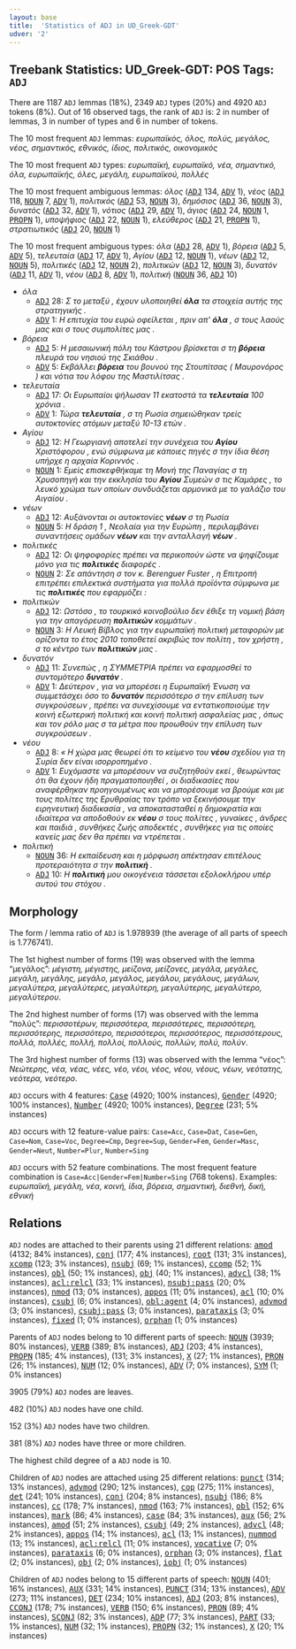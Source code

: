 ```yaml
---
layout: base
title:  'Statistics of ADJ in UD_Greek-GDT'
udver: '2'
---
```


## Treebank Statistics: UD_Greek-GDT: POS Tags: `ADJ`

There are 1187 `ADJ` lemmas (18%), 2349 `ADJ` types (20%) and 4920 `ADJ` tokens (8%).
Out of 16 observed tags, the rank of `ADJ` is: 2 in number of lemmas, 3 in number of types and 6 in number of tokens.

The 10 most frequent `ADJ` lemmas: <em>ευρωπαϊκός, όλος, πολύς, μεγάλος, νέος, σημαντικός, εθνικός, ίδιος, πολιτικός, οικονομικός</em>

The 10 most frequent `ADJ` types:  <em>ευρωπαϊκή, ευρωπαϊκό, νέα, σημαντικό, όλα, ευρωπαϊκής, όλες, μεγάλη, ευρωπαϊκού, πολλές</em>

The 10 most frequent ambiguous lemmas: <em>όλος</em> (<tt><a href="el_gdt-pos-ADJ.html">ADJ</a></tt> 134, <tt><a href="el_gdt-pos-ADV.html">ADV</a></tt> 1), <em>νέος</em> (<tt><a href="el_gdt-pos-ADJ.html">ADJ</a></tt> 118, <tt><a href="el_gdt-pos-NOUN.html">NOUN</a></tt> 7, <tt><a href="el_gdt-pos-ADV.html">ADV</a></tt> 1), <em>πολιτικός</em> (<tt><a href="el_gdt-pos-ADJ.html">ADJ</a></tt> 53, <tt><a href="el_gdt-pos-NOUN.html">NOUN</a></tt> 3), <em>δημόσιος</em> (<tt><a href="el_gdt-pos-ADJ.html">ADJ</a></tt> 36, <tt><a href="el_gdt-pos-NOUN.html">NOUN</a></tt> 3), <em>δυνατός</em> (<tt><a href="el_gdt-pos-ADJ.html">ADJ</a></tt> 32, <tt><a href="el_gdt-pos-ADV.html">ADV</a></tt> 1), <em>νότιος</em> (<tt><a href="el_gdt-pos-ADJ.html">ADJ</a></tt> 29, <tt><a href="el_gdt-pos-ADV.html">ADV</a></tt> 1), <em>άγιος</em> (<tt><a href="el_gdt-pos-ADJ.html">ADJ</a></tt> 24, <tt><a href="el_gdt-pos-NOUN.html">NOUN</a></tt> 1, <tt><a href="el_gdt-pos-PROPN.html">PROPN</a></tt> 1), <em>υποψήφιος</em> (<tt><a href="el_gdt-pos-ADJ.html">ADJ</a></tt> 22, <tt><a href="el_gdt-pos-NOUN.html">NOUN</a></tt> 1), <em>ελεύθερος</em> (<tt><a href="el_gdt-pos-ADJ.html">ADJ</a></tt> 21, <tt><a href="el_gdt-pos-PROPN.html">PROPN</a></tt> 1), <em>στρατιωτικός</em> (<tt><a href="el_gdt-pos-ADJ.html">ADJ</a></tt> 20, <tt><a href="el_gdt-pos-NOUN.html">NOUN</a></tt> 1)

The 10 most frequent ambiguous types:  <em>όλα</em> (<tt><a href="el_gdt-pos-ADJ.html">ADJ</a></tt> 28, <tt><a href="el_gdt-pos-ADV.html">ADV</a></tt> 1), <em>βόρεια</em> (<tt><a href="el_gdt-pos-ADJ.html">ADJ</a></tt> 5, <tt><a href="el_gdt-pos-ADV.html">ADV</a></tt> 5), <em>τελευταία</em> (<tt><a href="el_gdt-pos-ADJ.html">ADJ</a></tt> 17, <tt><a href="el_gdt-pos-ADV.html">ADV</a></tt> 1), <em>Αγίου</em> (<tt><a href="el_gdt-pos-ADJ.html">ADJ</a></tt> 12, <tt><a href="el_gdt-pos-NOUN.html">NOUN</a></tt> 1), <em>νέων</em> (<tt><a href="el_gdt-pos-ADJ.html">ADJ</a></tt> 12, <tt><a href="el_gdt-pos-NOUN.html">NOUN</a></tt> 5), <em>πολιτικές</em> (<tt><a href="el_gdt-pos-ADJ.html">ADJ</a></tt> 12, <tt><a href="el_gdt-pos-NOUN.html">NOUN</a></tt> 2), <em>πολιτικών</em> (<tt><a href="el_gdt-pos-ADJ.html">ADJ</a></tt> 12, <tt><a href="el_gdt-pos-NOUN.html">NOUN</a></tt> 3), <em>δυνατόν</em> (<tt><a href="el_gdt-pos-ADJ.html">ADJ</a></tt> 11, <tt><a href="el_gdt-pos-ADV.html">ADV</a></tt> 1), <em>νέου</em> (<tt><a href="el_gdt-pos-ADJ.html">ADJ</a></tt> 8, <tt><a href="el_gdt-pos-ADV.html">ADV</a></tt> 1), <em>πολιτική</em> (<tt><a href="el_gdt-pos-NOUN.html">NOUN</a></tt> 36, <tt><a href="el_gdt-pos-ADJ.html">ADJ</a></tt> 10)


* <em>όλα</em>
  * <tt><a href="el_gdt-pos-ADJ.html">ADJ</a></tt> 28: <em>Σ το μεταξύ , έχουν υλοποιηθεί <b>όλα</b> τα στοιχεία αυτής της στρατηγικής .</em>
  * <tt><a href="el_gdt-pos-ADV.html">ADV</a></tt> 1: <em>Η επιτυχία του ευρώ οφείλεται , πριν απ' <b>όλα</b> , σ τους λαούς μας και σ τους συμπολίτες μας .</em>
* <em>βόρεια</em>
  * <tt><a href="el_gdt-pos-ADJ.html">ADJ</a></tt> 5: <em>Η μεσαιωνική πόλη του Κάστρου βρίσκεται σ τη <b>βόρεια</b> πλευρά του νησιού της Σκιάθου .</em>
  * <tt><a href="el_gdt-pos-ADV.html">ADV</a></tt> 5: <em>Εκβάλλει <b>βόρεια</b> του βουνού της Στουπίτσας ( Μαυρονόρος ) και νότια του λόφου της Μαστιλίτσας .</em>
* <em>τελευταία</em>
  * <tt><a href="el_gdt-pos-ADJ.html">ADJ</a></tt> 17: <em>Οι Ευρωπαίοι ψήλωσαν 11 εκατοστά τα <b>τελευταία</b> 100 χρόνια .</em>
  * <tt><a href="el_gdt-pos-ADV.html">ADV</a></tt> 1: <em>Τώρα <b>τελευταία</b> , σ τη Ρωσία σημειώθηκαν τρείς αυτοκτονίες ατόμων μεταξύ 10-13 ετών .</em>
* <em>Αγίου</em>
  * <tt><a href="el_gdt-pos-ADJ.html">ADJ</a></tt> 12: <em>Η Γεωργιανή αποτελεί την συνέχεια του <b>Αγίου</b> Χριστόφορου , ενώ σύμφωνα με κάποιες πηγές σ την ίδια θέση υπήρχε η αρχαία Κοριννός .</em>
  * <tt><a href="el_gdt-pos-NOUN.html">NOUN</a></tt> 1: <em>Εμείς επισκεφθήκαμε τη Μονή της Παναγίας σ τη Χρυσοπηγή και την εκκλησία του <b>Αγίου</b> Συμεών σ τις Καμάρες , το λευκό χρώμα των οποίων συνδυάζεται αρμονικά με το γαλάζιο του Αιγαίου .</em>
* <em>νέων</em>
  * <tt><a href="el_gdt-pos-ADJ.html">ADJ</a></tt> 12: <em>Αυξάνονται οι αυτοκτονίες <b>νέων</b> σ τη Ρωσία</em>
  * <tt><a href="el_gdt-pos-NOUN.html">NOUN</a></tt> 5: <em>Η δράση 1 , Νεολαία για την Ευρώπη , περιλαμβάνει συναντήσεις ομάδων <b>νέων</b> και την ανταλλαγή <b>νέων</b> .</em>
* <em>πολιτικές</em>
  * <tt><a href="el_gdt-pos-ADJ.html">ADJ</a></tt> 12: <em>Οι ψηφοφορίες πρέπει να περικοπούν ώστε να ψηφίζουμε μόνο για τις <b>πολιτικές</b> διαφορές .</em>
  * <tt><a href="el_gdt-pos-NOUN.html">NOUN</a></tt> 2: <em>Σε απάντηση σ τον κ. Berenguer Fuster , η Επιτροπή επιτρέπει επιλεκτικά συστήματα για πολλά προϊόντα σύμφωνα με τις <b>πολιτικές</b> που εφαρμόζει :</em>
* <em>πολιτικών</em>
  * <tt><a href="el_gdt-pos-ADJ.html">ADJ</a></tt> 12: <em>Ωστόσο , το τουρκικό κοινοβούλιο δεν έθιξε τη νομική βάση για την απαγόρευση <b>πολιτικών</b> κομμάτων .</em>
  * <tt><a href="el_gdt-pos-NOUN.html">NOUN</a></tt> 3: <em>Η Λευκή Βίβλος για την ευρωπαϊκή πολιτική μεταφορών με ορίζοντα το έτος 2010 τοποθετεί ακριβώς τον πολίτη , τον χρήστη , σ το κέντρο των <b>πολιτικών</b> μας .</em>
* <em>δυνατόν</em>
  * <tt><a href="el_gdt-pos-ADJ.html">ADJ</a></tt> 11: <em>Συνεπώς , η ΣΥΜΜΕΤΡΙΑ πρέπει να εφαρμοσθεί το συντομότερο <b>δυνατόν</b> .</em>
  * <tt><a href="el_gdt-pos-ADV.html">ADV</a></tt> 1: <em>Δεύτερον , για να μπορέσει η Ευρωπαϊκή Ένωση να συμμετάσχει όσο το <b>δυνατόν</b> περισσότερο σ την επίλυση των συγκρούσεων , πρέπει να συνεχίσουμε να εντατικοποιούμε την κοινή εξωτερική πολιτική και κοινή πολιτική ασφαλείας μας , όπως και τον ρόλο μας σ τα μέτρα που προωθούν την επίλυση των συγκρούσεων .</em>
* <em>νέου</em>
  * <tt><a href="el_gdt-pos-ADJ.html">ADJ</a></tt> 8: <em>« Η χώρα μας θεωρεί ότι το κείμενο του <b>νέου</b> σχεδίου για τη Συρία δεν είναι ισορροπημένο .</em>
  * <tt><a href="el_gdt-pos-ADV.html">ADV</a></tt> 1: <em>Ευχόμαστε να μπορέσουν να συζητηθούν εκεί , θεωρώντας ότι θα έχουν ήδη πραγματοποιηθεί , οι διαδικασίες που αναφέρθηκαν προηγουμένως και να μπορέσουμε να βρούμε και με τους πολίτες της Ερυθραίας τον τρόπο να ξεκινήσουμε την ειρηνευτική διαδικασία , να αποκατασταθεί η δημοκρατία και ιδιαίτερα να αποδοθούν εκ <b>νέου</b> σ τους πολίτες , γυναίκες , άνδρες και παιδιά , συνθήκες ζωής αποδεκτές , συνθήκες για τις οποίες κανείς μας δεν θα πρέπει να ντρέπεται .</em>
* <em>πολιτική</em>
  * <tt><a href="el_gdt-pos-NOUN.html">NOUN</a></tt> 36: <em>Η εκπαίδευση και η μόρφωση απέκτησαν επιτέλους προτεραιότητα σ την <b>πολιτική</b> .</em>
  * <tt><a href="el_gdt-pos-ADJ.html">ADJ</a></tt> 10: <em>Η <b>πολιτική</b> μου οικογένεια τάσσεται εξολοκλήρου υπέρ αυτού του στόχου .</em>

## Morphology

The form / lemma ratio of `ADJ` is 1.978939 (the average of all parts of speech is 1.776741).

The 1st highest number of forms (19) was observed with the lemma “μεγάλος”: <em>μέγιστη, μέγιστης, μείζονα, μείζονες, μεγάλα, μεγάλες, μεγάλη, μεγάλης, μεγάλο, μεγάλος, μεγάλου, μεγάλους, μεγάλων, μεγαλύτερα, μεγαλύτερες, μεγαλύτερη, μεγαλύτερης, μεγαλύτερο, μεγαλύτερου</em>.

The 2nd highest number of forms (17) was observed with the lemma “πολύς”: <em>περισσοτέρων, περισσότερα, περισσότερες, περισσότερη, περισσότερης, περισσότερο, περισσότεροι, περισσότερος, περισσότερους, πολλά, πολλές, πολλή, πολλοί, πολλούς, πολλών, πολύ, πολύν</em>.

The 3rd highest number of forms (13) was observed with the lemma “νέος”: <em>Νεώτερης, νέα, νέας, νέες, νέο, νέοι, νέος, νέου, νέους, νέων, νεότατης, νεότερα, νεότερο</em>.

`ADJ` occurs with 4 features: <tt><a href="el_gdt-feat-Case.html">Case</a></tt> (4920; 100% instances), <tt><a href="el_gdt-feat-Gender.html">Gender</a></tt> (4920; 100% instances), <tt><a href="el_gdt-feat-Number.html">Number</a></tt> (4920; 100% instances), <tt><a href="el_gdt-feat-Degree.html">Degree</a></tt> (231; 5% instances)

`ADJ` occurs with 12 feature-value pairs: `Case=Acc`, `Case=Dat`, `Case=Gen`, `Case=Nom`, `Case=Voc`, `Degree=Cmp`, `Degree=Sup`, `Gender=Fem`, `Gender=Masc`, `Gender=Neut`, `Number=Plur`, `Number=Sing`

`ADJ` occurs with 52 feature combinations.
The most frequent feature combination is `Case=Acc|Gender=Fem|Number=Sing` (768 tokens).
Examples: <em>ευρωπαϊκή, μεγάλη, νέα, κοινή, ίδια, βόρεια, σημαντική, διεθνή, δική, εθνική</em>


## Relations

`ADJ` nodes are attached to their parents using 21 different relations: <tt><a href="el_gdt-dep-amod.html">amod</a></tt> (4132; 84% instances), <tt><a href="el_gdt-dep-conj.html">conj</a></tt> (177; 4% instances), <tt><a href="el_gdt-dep-root.html">root</a></tt> (131; 3% instances), <tt><a href="el_gdt-dep-xcomp.html">xcomp</a></tt> (123; 3% instances), <tt><a href="el_gdt-dep-nsubj.html">nsubj</a></tt> (69; 1% instances), <tt><a href="el_gdt-dep-ccomp.html">ccomp</a></tt> (52; 1% instances), <tt><a href="el_gdt-dep-obl.html">obl</a></tt> (50; 1% instances), <tt><a href="el_gdt-dep-obj.html">obj</a></tt> (40; 1% instances), <tt><a href="el_gdt-dep-advcl.html">advcl</a></tt> (38; 1% instances), <tt><a href="el_gdt-dep-acl-relcl.html">acl:relcl</a></tt> (33; 1% instances), <tt><a href="el_gdt-dep-nsubj-pass.html">nsubj:pass</a></tt> (20; 0% instances), <tt><a href="el_gdt-dep-nmod.html">nmod</a></tt> (13; 0% instances), <tt><a href="el_gdt-dep-appos.html">appos</a></tt> (11; 0% instances), <tt><a href="el_gdt-dep-acl.html">acl</a></tt> (10; 0% instances), <tt><a href="el_gdt-dep-csubj.html">csubj</a></tt> (6; 0% instances), <tt><a href="el_gdt-dep-obl-agent.html">obl:agent</a></tt> (4; 0% instances), <tt><a href="el_gdt-dep-advmod.html">advmod</a></tt> (3; 0% instances), <tt><a href="el_gdt-dep-csubj-pass.html">csubj:pass</a></tt> (3; 0% instances), <tt><a href="el_gdt-dep-parataxis.html">parataxis</a></tt> (3; 0% instances), <tt><a href="el_gdt-dep-fixed.html">fixed</a></tt> (1; 0% instances), <tt><a href="el_gdt-dep-orphan.html">orphan</a></tt> (1; 0% instances)

Parents of `ADJ` nodes belong to 10 different parts of speech: <tt><a href="el_gdt-pos-NOUN.html">NOUN</a></tt> (3939; 80% instances), <tt><a href="el_gdt-pos-VERB.html">VERB</a></tt> (389; 8% instances), <tt><a href="el_gdt-pos-ADJ.html">ADJ</a></tt> (203; 4% instances), <tt><a href="el_gdt-pos-PROPN.html">PROPN</a></tt> (185; 4% instances),  (131; 3% instances), <tt><a href="el_gdt-pos-X.html">X</a></tt> (27; 1% instances), <tt><a href="el_gdt-pos-PRON.html">PRON</a></tt> (26; 1% instances), <tt><a href="el_gdt-pos-NUM.html">NUM</a></tt> (12; 0% instances), <tt><a href="el_gdt-pos-ADV.html">ADV</a></tt> (7; 0% instances), <tt><a href="el_gdt-pos-SYM.html">SYM</a></tt> (1; 0% instances)

3905 (79%) `ADJ` nodes are leaves.

482 (10%) `ADJ` nodes have one child.

152 (3%) `ADJ` nodes have two children.

381 (8%) `ADJ` nodes have three or more children.

The highest child degree of a `ADJ` node is 10.

Children of `ADJ` nodes are attached using 25 different relations: <tt><a href="el_gdt-dep-punct.html">punct</a></tt> (314; 13% instances), <tt><a href="el_gdt-dep-advmod.html">advmod</a></tt> (290; 12% instances), <tt><a href="el_gdt-dep-cop.html">cop</a></tt> (275; 11% instances), <tt><a href="el_gdt-dep-det.html">det</a></tt> (241; 10% instances), <tt><a href="el_gdt-dep-conj.html">conj</a></tt> (204; 8% instances), <tt><a href="el_gdt-dep-nsubj.html">nsubj</a></tt> (186; 8% instances), <tt><a href="el_gdt-dep-cc.html">cc</a></tt> (178; 7% instances), <tt><a href="el_gdt-dep-nmod.html">nmod</a></tt> (163; 7% instances), <tt><a href="el_gdt-dep-obl.html">obl</a></tt> (152; 6% instances), <tt><a href="el_gdt-dep-mark.html">mark</a></tt> (86; 4% instances), <tt><a href="el_gdt-dep-case.html">case</a></tt> (84; 3% instances), <tt><a href="el_gdt-dep-aux.html">aux</a></tt> (56; 2% instances), <tt><a href="el_gdt-dep-amod.html">amod</a></tt> (51; 2% instances), <tt><a href="el_gdt-dep-csubj.html">csubj</a></tt> (49; 2% instances), <tt><a href="el_gdt-dep-advcl.html">advcl</a></tt> (48; 2% instances), <tt><a href="el_gdt-dep-appos.html">appos</a></tt> (14; 1% instances), <tt><a href="el_gdt-dep-acl.html">acl</a></tt> (13; 1% instances), <tt><a href="el_gdt-dep-nummod.html">nummod</a></tt> (13; 1% instances), <tt><a href="el_gdt-dep-acl-relcl.html">acl:relcl</a></tt> (11; 0% instances), <tt><a href="el_gdt-dep-vocative.html">vocative</a></tt> (7; 0% instances), <tt><a href="el_gdt-dep-parataxis.html">parataxis</a></tt> (6; 0% instances), <tt><a href="el_gdt-dep-orphan.html">orphan</a></tt> (3; 0% instances), <tt><a href="el_gdt-dep-flat.html">flat</a></tt> (2; 0% instances), <tt><a href="el_gdt-dep-obj.html">obj</a></tt> (2; 0% instances), <tt><a href="el_gdt-dep-iobj.html">iobj</a></tt> (1; 0% instances)

Children of `ADJ` nodes belong to 15 different parts of speech: <tt><a href="el_gdt-pos-NOUN.html">NOUN</a></tt> (401; 16% instances), <tt><a href="el_gdt-pos-AUX.html">AUX</a></tt> (331; 14% instances), <tt><a href="el_gdt-pos-PUNCT.html">PUNCT</a></tt> (314; 13% instances), <tt><a href="el_gdt-pos-ADV.html">ADV</a></tt> (273; 11% instances), <tt><a href="el_gdt-pos-DET.html">DET</a></tt> (234; 10% instances), <tt><a href="el_gdt-pos-ADJ.html">ADJ</a></tt> (203; 8% instances), <tt><a href="el_gdt-pos-CCONJ.html">CCONJ</a></tt> (178; 7% instances), <tt><a href="el_gdt-pos-VERB.html">VERB</a></tt> (150; 6% instances), <tt><a href="el_gdt-pos-PRON.html">PRON</a></tt> (89; 4% instances), <tt><a href="el_gdt-pos-SCONJ.html">SCONJ</a></tt> (82; 3% instances), <tt><a href="el_gdt-pos-ADP.html">ADP</a></tt> (77; 3% instances), <tt><a href="el_gdt-pos-PART.html">PART</a></tt> (33; 1% instances), <tt><a href="el_gdt-pos-NUM.html">NUM</a></tt> (32; 1% instances), <tt><a href="el_gdt-pos-PROPN.html">PROPN</a></tt> (32; 1% instances), <tt><a href="el_gdt-pos-X.html">X</a></tt> (20; 1% instances)

